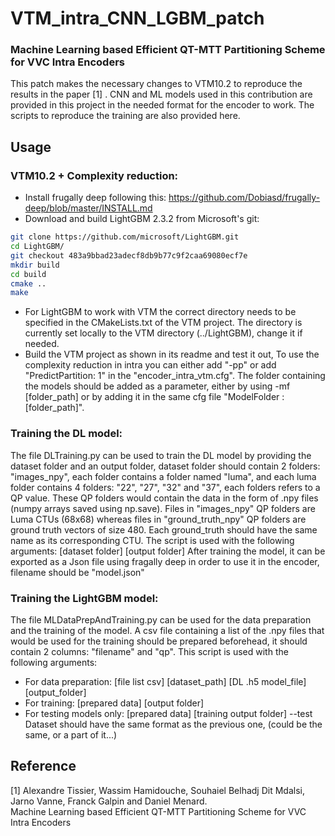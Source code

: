 # VTM_intra_CNN_LGBM_patch
### Machine Learning based Efficient QT-MTT Partitioning Scheme for VVC Intra Encoders


This patch makes the necessary changes to VTM10.2 to reproduce the results in the paper [1] .
CNN and ML models used in this contribution are provided in this project in the needed format for the encoder to work. The scripts to reproduce the training are also provided here. 

## Usage

### VTM10.2 + Complexity reduction:

 - Install frugally deep following this: https://github.com/Dobiasd/frugally-deep/blob/master/INSTALL.md
 - Download and build LightGBM 2.3.2 from Microsoft's git:
 ```sh
git clone https://github.com/microsoft/LightGBM.git
cd LightGBM/
git checkout 483a9bbad23adecf8db9b77c9f2caa69080ecf7e
mkdir build
cd build
cmake ..
make
```
- For LightGBM to work with VTM the correct directory needs to be specified in the CMakeLists.txt of the VTM project. The directory is currently set locally to the VTM directory (../LightGBM), change it if needed. 
- Build the VTM project as shown in its readme and test it out, To use the complexity reduction in intra you can either add "-pp" or add "PredictPartition: 1" in the "encoder_intra_vtm.cfg". The folder containing the models should be added as a parameter, either by using -mf [folder_path] or by adding it in the same cfg file "ModelFolder : [folder_path]".


### Training the DL model:
The file DLTraining.py can be used to train the DL model by providing the dataset folder and an output folder, dataset folder should contain 2 folders: "images_npy", each folder contains a folder named "luma", and each luma folder contains 4 folders: "22", "27", "32" and "37", each folders refers to a QP value. These QP folders would contain the data in the form of .npy files (numpy arrays saved using np.save). Files in "images_npy" QP folders are Luma CTUs (68x68) whereas files in "ground_truth_npy" QP folders are ground truth vectors of size 480. Each ground_truth should have the same name as its corresponding CTU. 
The script is used with the following arguments: [dataset folder] [output folder]
After training the model, it can be exported as a Json file using fragally deep in order to use it in the encoder, filename should be "model.json"

### Training the LightGBM model:
The file MLDataPrepAndTraining.py can be used for the data preparation and the training of the model. A csv file containing a list of the .npy files that would be used for the training should be prepared beforehead, it should contain 2 columns: "filename" and "qp".
This script is used with the following arguments:
- For data preparation: [file list csv] [dataset_path] [DL .h5 model_file] [output_folder]
- For training: [prepared data] [output folder]
- For testing models only: [prepared data] [training output folder] --test
Dataset should have the same format as the previous one, (could be the same, or a part of it...)


## Reference
<a id="1">[1]</a> 
Alexandre Tissier, Wassim Hamidouche, Souhaiel Belhadj Dit Mdalsi, Jarno Vanne, Franck Galpin and Daniel Menard.\
Machine Learning based Efficient QT-MTT Partitioning Scheme for VVC Intra Encoders
